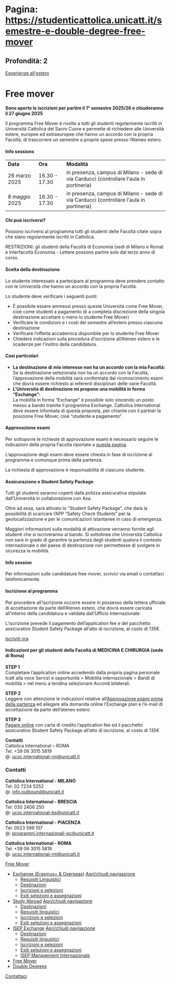 # Pagina: https://studenticattolica.unicatt.it/semestre-e-double-degree-free-mover

## Profondità: 2

[Esperienze all'estero](home-esperienze-all-estero)



# Free mover

**Sono aperte le iscrizioni per partire il 1° semestre 2025/26 e chiuderanno il 27 giugno 2025**

Il programma Free Mover è rivolto a tutti gli studenti regolarmente iscritti in Università Cattolica del Sacro Cuore e permette di richiedere alle Università estere, europee ed extraeuropee che hanno un accordo con la propria Facoltà, di trascorrere un semestre a proprie spese presso l’Ateneo estero.

#### Info sessions

|  |  |  |
| --- | --- | --- |
| **Data** | **Ora** | **Modalità** |
| 26 marzo 2025 | 16.30 - 17.30 | in presenza, campus di Milano - sede di via Carducci (controllare l'aula in portineria) |
| 8 maggio 2025 | 16.30 - 17.30 | in presenza, campus di Milano - sede di via Carducci (controllare l'aula in portineria) |

#### Chi può iscriversi?

Possono iscriversi al programma tutti gli studenti delle Facoltà citate sopra che siano regolarmente iscritti in Cattolica.

RESTRIZIONI: gli studenti della Facoltà di Economia (sedi di Milano e Roma) e Interfacoltà Economia - Lettere possono partire solo dal terzo anno di corso.

#### Scelta della destinazione

Lo studente interessato a partecipare al programma deve prendere contatto con le Università che hanno un accordo con la propria Facoltà.

Lo studente deve verificare i seguenti punti:

* È possibile essere ammessi presso queste Università come Free Mover, cioè come studenti a pagamento (è a completa discrezione della singola destinazione accettare o meno lo studente Free Mover)
* Verificare le condizioni e i costi del semestre all’estero presso ciascuna destinazione
* Verificare l’offerta accademica disponibile per lo studente Free Mover
* Chiedere indicazioni sulla procedura d’iscrizione all’Ateneo estero e le scadenze per l’inoltro della candidatura.

#### Casi particolari

* **La destinazione di mio interesse non ha un accordo con la mia Facoltà:**  
  Se la destinazione selezionata non ha un accordo con la Facoltà, l’approvazione della mobilità sarà confermata dal riconoscimento esami che dovrà essere richiesto ai referenti disciplinari delle varie Facoltà.
* **L’Università di destinazione mi propone una mobilità in forma “Exchange”:**  
  La mobilità in forma “Exchange” è possibile solo vincendo un posto messo a bando tramite il programma Exchange. Cattolica International deve essere informata di questa proposta, per chiarire con il partner la posizione Free Mover, cioè “studente a pagamento”.

#### Approvazione esami

Per sottoporre le richieste di approvazione esami è necessario seguire le indicazioni della propria Facoltà riportate a [questa pagina](https://studenticattolica.unicatt.it/informazioni-utili-approvazione-esami).

L’approvazione degli esami deve essere chiesta in fase di iscrizione al programma e comunque prima della partenza.

La richiesta di approvazione è responsabilità di ciascuno studente.

#### Assicurazione e Student Safety Package

Tutti gli studenti saranno coperti dalla polizza assicurativa stipulata dall’Università in collaborazione con Axa.

Oltre ad essa, sarà attivato lo “Student Safety Package”, che darà la possibilità di scaricare l’APP “Safety Check Students” per la geolocalizzazione e per le comunicazioni istantanee in caso di emergenza.

Maggiori informazioni sulla modalità di attivazione verranno fornite agli studenti che si iscriveranno al bando. Si sottolinea che Università Cattolica non sarà in grado di garantire la partenza degli studenti qualora il contesto internazionale o del paese di destinazione non permettesse di svolgere in sicurezza la mobilità.

#### Info session

Per informazioni sulle candidature free mover, scrivici via email o contattaci telefonicamente.

#### Iscrizione al programma

Per procedere all’iscrizione occorre essere in possesso della lettera ufficiale di accettazione da parte dell’Ateneo estero, che dovrà essere caricata all’interno della candidatura e validata dall’Ufficio Internazionale.

L’iscrizione prevede il pagamento dell’application fee e del pacchetto assicurativo Student Safety Package all’atto di iscrizione, al costo di 135€.

[Iscriviti ora](https://mobilita-outgoing.unicatt.it/outgoing)

#### Indicazioni per gli studenti della Facoltà di MEDICINA E CHIRURGIA (sede di Roma)

**STEP 1**   
Completare l’application online accedendo dalla propria pagina personale Icatt alla voce Servizi e opportunità > Mobilità internazionale > Bandi di mobilità > nel menù a tendina selezionare Accordi bilaterali.

**STEP 2**   
Leggere con attenzione le indicazioni relative all’[Approvazione esami prima della partenza](https://studenticattolica.unicatt.it/informazioni-utili-approvazione-esami) ed allegare alla domanda online l’Exchange plan e l’e-mail di accettazione da parte dell’ateneo estero

**STEP 3**   
[Pagare online](https://www.unicatt.it/iscrizioneonline-eventi/default.asp?ID_Ufficio=&idpagam=11584&pk1_evento=0&per_studenti_UC=0100) con carta di credito l’application fee ed il pacchetto assicurativo Student Safety Package all’atto di iscrizione, al costo di 135€

**Contatti**   
Cattolica International – ROMA  
Tel. +39 06 3015 5819  
@: [ucsc.international-rm@unicatt.it](mailto:ucsc.international-rm@unicatt.it)

### Contatti

**Cattolica International - MILANO**  
Tel: 02 7234 5252  
@: [info.outbound@unicatt.it](mailto:info.outbound@unicatt.it)

**Cattolica International - BRESCIA**  
Tel: 030 2406 250  
@: [ucsc.international-bs@unicatt.it](mailto:ucsc.international-bs@unicatt.it)

**Cattolica International - PIACENZA**  
Tel: 0523 599 107  
@: [programmi.internazionali-pc@unicatt.it](mailto:programmi.internazionali-pc@unicatt.it)

**Cattolica International - ROMA**  
Tel: +39 06 3015 5819  
@: [ucsc.international-rm@unicatt.it](mailto:ucsc.international-rm@unicatt.it)

[Free Mover](#submenu__wrapper "Free Mover")

* [Exchange (Erasmus+ & Overseas)](semestre-e-double-degree-exchange-erasmus-e-overseas "Exchange (Erasmus+ & Overseas)")
  [Apri/chiudi navigazione](#asub-91fe335e-39d2-4c7c-9c3b-35c2a2da362a "Apri/chiudi navigazione")
  + [Requisiti Linguistici](exchange-erasmus-e-overseas-requisiti-linguistici "Requisiti Linguistici")
  + [Destinazioni](exchange-erasmus-overseas-destinazioni "Destinazioni")
  + [Iscrizioni e selezioni](exchange-erasmus-e-overseas-iscrizioni-e-selezioni "Iscrizioni e selezioni")
  + [Esiti selezioni e assegnazioni](exchange-erasmus-e-overseas-esiti-selezioni-e-assegnazioni "Esiti selezioni e assegnazioni")
* [Study Abroad](semestre-e-double-degree-study-abroad "Study Abroad")
  [Apri/chiudi navigazione](#asub-dd4fa952-c514-44bb-8b6d-7094c7f784eb "Apri/chiudi navigazione")
  + [Destinazioni](study-abroad-destinazioni "Destinazioni")
  + [Requisiti linguistici](study-abroad-requisiti-linguitici "Requisiti linguistici")
  + [Iscrizioni e selezioni](study-abroad-iscrizioni-e-selezioni "Iscrizioni e selezioni")
  + [Esiti selezioni e assegnazioni](study-abroad-esiti-selezioni-e-assegnazioni "Esiti selezioni e assegnazioni")
* [ISEP Exchange](semestre-e-double-degree-isep "ISEP Exchange")
  [Apri/chiudi navigazione](#asub-dfb1551d-429d-4fc0-9fb4-3fcb832bb494 "Apri/chiudi navigazione")
  + [Destinazioni](isep-destinazioni "Destinazioni")
  + [Requisiti linguistici](isep-requisiti-linguistici "Requisiti linguistici")
  + [Iscrizioni e selezioni](isep-iscrizioni-e-selezioni "Iscrizioni e selezioni")
  + [Esiti selezioni e assegnazioni](isep-esiti-selezioni-e-assegnazioni "Esiti selezioni e assegnazioni")
  + [ISEP Management Internazionale](isep-isep-management-internazionale "ISEP Management Internazionale")
* [Free Mover](semestre-e-double-degree-free-mover "Free Mover")
* [Double Degrees](semestre-e-double-degree-double-degrees "Double Degrees")

[Contattaci](home-contatti "Contattaci")